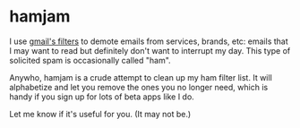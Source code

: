 # hamjam

I use [gmail's filters](http://support.google.com/mail/bin/answer.py?hl=en&answer=6579) to demote emails from services, brands, etc: emails that I may want to read but definitely don't want to interrupt my day. This type of solicited spam is occasionally called "ham".

Anywho, hamjam is a crude attempt to clean up my ham filter list. It will alphabetize and let you remove the ones you no longer need, which is handy if you sign up for lots of beta apps like I do.

Let me know if it's useful for you. (It may not be.)